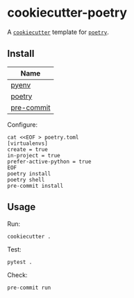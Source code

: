 # cookiecutter-poetry

A [`cookiecutter`](https://github.com/cookiecutter/cookiecutter) template for [`poetry`](https://github.com/python-poetry/poetry).

## Install

| Name                                                     |
|----------------------------------------------------------|
| [pyenv](https://github.com/pyenv/pyenv)                  |
| [poetry](https://github.com/python-poetry)               |
| [pre-commit](https://github.com/pre-commit/pre-commit)   |

Configure:
```shell
cat <<EOF > poetry.toml
[virtualenvs]
create = true
in-project = true
prefer-active-python = true
EOF
poetry install
poetry shell
pre-commit install
```

## Usage

Run:
```shell
cookiecutter .
```

Test:
```shell
pytest .
```

Check:
```shell
pre-commit run
```
